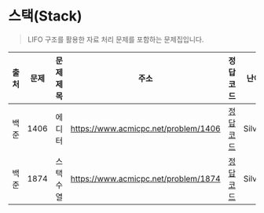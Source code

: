# 스택(Stack)

> LIFO 구조를 활용한 자료 처리 문제를 포함하는 문제집입니다.

| 출처 | 문제 | 문제 제목 | 주소                                 | 정답 코드                   | 난이도   | 정답 여부 |
| ---- | ---- | --------- | ------------------------------------ | --------------------------- | -------- | --------- |
| 백준 | 1406 | 에디터    | https://www.acmicpc.net/problem/1406 | [정답 코드](./0x05/1406.js) | Silver.2 | ✅        |
| 백준 | 1874 | 스택 수열 | https://www.acmicpc.net/problem/1874 | [정답 코드](./0x05/1874.js) | Silver.2 | ✅        |
